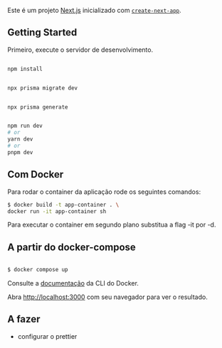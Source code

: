 Este é um projeto [Next.js](https://nextjs.org/) inicializado com [`create-next-app`](https://github.com/vercel/next.js/tree/canary/packages/create-next-app).

## Getting Started

Primeiro, execute o servidor de desenvolvimento.

```bash

npm install

```

```bash

npx prisma migrate dev

```

```bash

npx prisma generate

```

```bash

npm run dev
# or
yarn dev
# or
pnpm dev
```

## Com Docker

Para rodar o container da aplicação rode os seguintes comandos:

```bash
$ docker build -t app-container . \
docker run -it app-container sh
```

Para executar o container em segundo plano substitua a flag -it por -d.

## A partir do docker-compose

```bash

$ docker compose up

```

Consulte a [documentação](https://docs.docker.com/reference/cli/docker/) da CLI do Docker.

Abra [http://localhost:3000](http://localhost:3000) com seu navegador para ver o resultado.

## A fazer

- configurar o prettier
